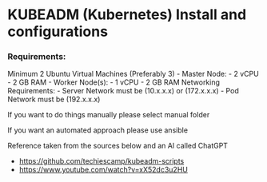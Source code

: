 # KUBEADM (Kubernetes) Install and configurations


### Requirements:
Minimum 2 Ubuntu Virtual Machines (Preferably 3)
    - Master Node:
        - 2 vCPU
        - 2 GB RAM
    - Worker Node(s):
        - 1 vCPU
        - 2 GB RAM
    Networking Requirements:
        - Server Network must be (10.x.x.x) or (172.x.x.x)
        - Pod Network must be (192.x.x.x)        







If you want to do things manually please select manual folder


If you want an automated approach please use ansible



Reference taken from the sources below and an AI called ChatGPT

- https://github.com/techiescamp/kubeadm-scripts
- https://www.youtube.com/watch?v=xX52dc3u2HU
